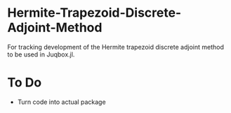 # Hermite-Trapezoid-Discrete-Adjoint-Method
For tracking development of the Hermite trapezoid discrete adjoint method to be used in Juqbox.jl. 

# To Do
- Turn code into actual package
